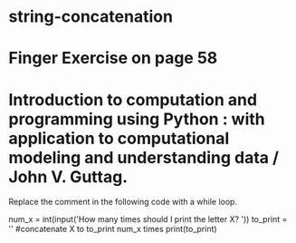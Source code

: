 # string-concatenation
# Finger Exercise on page 58
# Introduction to computation and programming using Python : with application to computational modeling and understanding data / John V. Guttag.
Replace the comment in the following code with a while loop.

num_x = int(input('How many times should I print the letter
X? '))
to_print = ''
#concatenate X to to_print num_x times
print(to_print)
